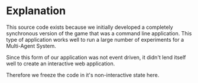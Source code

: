 # Explanation

This source code exists because we initially developed a completely synchronous version of the game that was a command line application.
This type of application works well to run a large number of experiments for a Multi-Agent System.

Since this form of our application was not event driven, it didn't lend itself well to create an interactive web application.

Therefore we freeze the code in it's non-interactive state here.
